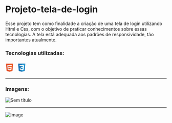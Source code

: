 # Projeto-tela-de-login
Esse projeto tem como finalidade a criação de uma tela de login utilizando Html e Css, com o objetivo de praticar conhecimentos sobre essas tecnologias. A tela está adequada aos padrões de responsividade, tão importantes atualmente. <br>
<h3> Tecnologias utilizadas: <h3>
  
 <img height="26" title="HTML" alt="HTML" src="https://raw.githubusercontent.com/devicons/devicon/master/icons/html5/html5-original.svg"> &nbsp;
<img height="26" title="CSS" alt="CSS" src="https://raw.githubusercontent.com/devicons/devicon/master/icons/css3/css3-original.svg"> &nbsp;
  <hr>
  
  <h3>Imagens:</h3>
  
![Sem título](https://user-images.githubusercontent.com/71677681/165653955-38982e54-dc16-4869-91b7-75d42666fa9b.png)
  <hr>
  
  ![image](https://user-images.githubusercontent.com/71677681/165654268-78c53037-38e6-4282-927b-9b8b91a3db31.png)




